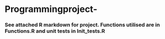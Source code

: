 # Programmingproject-
### See attached R markdown for project. Functions utilised are in Functions.R and unit tests in Init_tests.R 